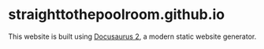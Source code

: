 # straighttothepoolroom.github.io

This website is built using [Docusaurus 2](https://docusaurus.io/), a modern static website generator.

